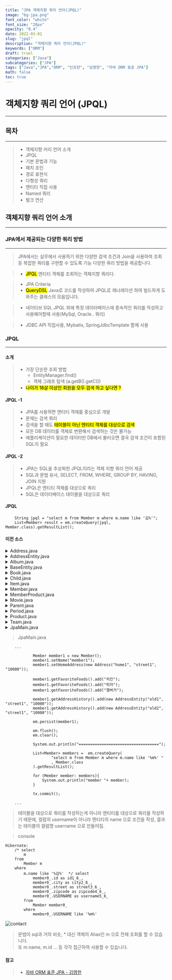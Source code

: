 ```yaml
---
title: "JPA 객체지향 쿼리 언어(JPQL)"
image: "bg-jpa.png"
font_color: "white"
font_size: "28px"
opacity: "0.4"
date: 2022-03-01
slug: "jpql"
description: "객체지향 쿼리 언어(JPQL)"	
keywords: ["ORM"]
draft: truel
categories: ["Java"]
subcategories: ["JPA"]
tags: ["Java","JPA","ORM", "인프런", "김영한", "자바 ORM 표준 JPA"]
math: false
toc: true
---
```


# 객체지향 쿼리 언어 (JPQL)
-------------------------------------

## 목차
-------------------------------------
> - 객체지향 커리 언어 소개
> - JPQL
> - 기본 문법과 기능
> - 패치 조인
> - 경로 표현식
> - 다형성 쿼리
> - 엔티티 직접 사용
> - Named 쿼리
> - 벌크 연산

## 객체지향 쿼리 언어 소개
-------------------------------------

### JPA에서 제공되는 다양한 쿼리 방법
--------------------------------------
> JPA에서는 실무에서 사용하기 위한 다양한 검색 조건과 Join을 사용하여 조회 등 복잡한 쿼리를 구현할 수 있도록 기능 다양한 쿼리 방법을 제공합니다.

> - <mark>JPQL</mark>
>	엔티티 객체를 조회하는 객체지향 쿼리다.

> - JPA Criteria 
> - <mark>QueryDSL</mark>
>	Java로 코드를 작성하여 JPQL로 제너레이션 하여 빌드하게 도와주는 클래스의 모음입니다.

> - 네이티브 SQL
> JPQL 외에 특정 데이터베이스에 종속적인 쿼리를 작성하고 사용해야할때 사용(MySql, Oracle.. 쿼리)

> - JDBC API 직접사용, Mybatis, SpringJdbcTemplate 함께 사용

### JPQL 
--------------------------------------

#### 소개

> - 가장 단순한 조회 방법
>	- EntityManager.find()
>	- 객체 그래프 탐색 (a.getB().getC())
> - <mark>나이가 18살 이상인 회원을 모두 검색 하고 싶다면 ?</mark>

#### JPQL -1

> - JPA를 사용하면 엔티티 객체를 중심으로 개발
> - 문제는 검색 쿼리
> - 검색을 할 때도 <mark>테이블이 아닌 엔티티 객체를 대상으로 검색</mark>
> - 모든 DB 데이터를 객체로 변환해서 검색하는 것은 불가능
> - 에플리케이션이 필요한 데이터만 DB에서 불러오면 결국 검색 조건이 포함된 SQL이 필요

#### JPQL -2

> - JPA는 SQL을 추상화한 JPQL이라는 객체 지향 쿼리 언어 제공
> - SQL과 문법 유사, SELECT, FROM, WHERE, GROUP BY, HAVING, JOIN 지원
> - JPQL은 엔티티 객체를 대상으로 쿼리
> - SQL은 데이터베이스 테이블을 대상으로 쿼리

#### JPQL 

```
	String jpql = "select m from Member m where m.name like '김%'";
	List<Member> result = em.createQuery(jpql, Member.class).getResultList();
```

#### 이전 소스

<details title="펼치기/숨기기">
 	<summary> Address.java </summary>
 	
 	
     package relativemapping;

    import javax.persistence.Embeddable;
    import java.util.Objects;

    @Embeddable
    public class Address {
        private String city;
        private String street;
        private String zipcode;

        public Address() {
        }

        public Address(String city, String street, String zipcode) {
            this.city = city;
            this.street = street;
            this.zipcode = zipcode;
        }

        public String getCity() {
            return city;
        }

        private void setCity(String city) {
            this.city = city;
        }

        public String getStreet() {
            return street;
        }

        private void setStreet(String street) {
            this.street = street;
        }

        public String getZipcode() {
            return zipcode;
        }

        private void setZipcode(String zipcode) {
            this.zipcode = zipcode;
        }

        @Override
        public boolean equals(Object o) {
            if (this == o) return true;
            if (o == null || getClass() != o.getClass()) return false;
            Address address = (Address) o;
            return Objects.equals(city, address.city) && Objects.equals(street, address.street) && Objects.equals(zipcode, address.zipcode);
        }

        @Override
        public int hashCode() {
            return Objects.hash(city, street, zipcode);
        }
    }
   	
</details>

<details title="펼치기/숨기기">
 	<summary> AddressEntity.java </summary>
 	
 	
    package relativemapping;

	import javax.persistence.Entity;
	import javax.persistence.GeneratedValue;
	import javax.persistence.Id;
	import javax.persistence.Table;
	import java.security.PrivateKey;

	@Entity
	@Table(name = "ADDRESS")
	public class AddressEntity {

	    public AddressEntity() {
	    }
	    public AddressEntity(String city, String street, String zipcode) {
	        this.address = new Address(city,street,zipcode);
	    }
	
	    @Id @GeneratedValue
	    private Long id;
	
	    private Address address;
	
	    public Long getId() {
	        return id;
	    }
	
	    public void setId(Long id) {
	        this.id = id;
	    }
	
	    public Address getAddress() {
	        return address;
	    }
	
	    public void setAddress(Address address) {
	        this.address = address;
	    }
    }
   
</details>

<details title="펼치기/숨기기">
 	<summary> Album.java </summary>
 	
	package relativemapping;
	
	import javax.persistence.DiscriminatorValue;
	import javax.persistence.Entity;
	import javax.persistence.GeneratedValue;
	import javax.persistence.Id;
	
	@Entity
	@DiscriminatorValue("A")
	public class Album extends Item{
	
	    private String artist;
	
	    public String getArtist() {
	        return artist;
	    }
	
	    public void setArtist(String artist) {
	        this.artist = artist;
	    }
	}
	
  
</details>

<details title="펼치기/숨기기">
 	<summary> BaseEntity.java </summary>
 	
	package relativemapping;
	
	import javax.persistence.Column;
	import javax.persistence.MappedSuperclass;
	import java.time.LocalDateTime;
	
	@MappedSuperclass
	public abstract class BaseEntity {
	    @Column(name = "REG_ID")
	    private String createBy;
	
	    @Column(name = "REG_DT")
	    private LocalDateTime createDate;
	
	    @Column(name = "MOD_ID")
	    private String LastModifiedBy;
	
	    @Column(name = "MOD_DT")
	    private LocalDateTime LastModifiedDate;
	
	    public String getCreateBy() {
	        return createBy;
	    }
	
	    public void setCreateBy(String createBy) {
	        this.createBy = createBy;
	    }
	
	    public LocalDateTime getCreateDate() {
	        return createDate;
	    }
	
	    public void setCreateDate(LocalDateTime createDate) {
	        this.createDate = createDate;
	    }
	
	    public String getLastModifiedBy() {
	        return LastModifiedBy;
	    }
	
	    public void setLastModifiedBy(String lastModifiedBy) {
	        LastModifiedBy = lastModifiedBy;
	    }
	
	    public LocalDateTime getLastModifiedDate() {
	        return LastModifiedDate;
	    }
	
	    public void setLastModifiedDate(LocalDateTime lastModifiedDate) {
	        LastModifiedDate = lastModifiedDate;
	    }
	}
	
  
</details>

<details title="펼치기/숨기기">
 	<summary> Book.java </summary>
 	
	package relativemapping;
	
	import javax.persistence.DiscriminatorValue;
	import javax.persistence.Entity;
	
	@Entity
	@DiscriminatorValue("B")
	public class Book extends Item{
	    private String author;
	    private String isbn;
	
	    public String getAuthor() {
	        return author;
	    }
	
	    public void setAuthor(String author) {
	        this.author = author;
	    }
	
	    public String getIsbn() {
	        return isbn;
	    }
	
	    public void setIsbn(String isbn) {
	        this.isbn = isbn;
	    }
	}

	
  
</details>

<details title="펼치기/숨기기">
 	<summary> Child.java </summary>
 	
	package relativemapping;
	
	import javax.persistence.*;
	
	@Entity
	public class Child {
	
	    public Child() {
	    }
	
	
	    @Id
	    @GeneratedValue
	    private Long id;
	
	    private String name;
	
	    @ManyToOne
	    @JoinColumn(name = "parent_id")
	    private Parent parent;
	
	    public Long getId() {
	        return id;
	    }
	
	    public void setId(Long id) {
	        this.id = id;
	    }
	
	    public String getName() {
	        return name;
	    }
	
	    public void setName(String name) {
	        this.name = name;
	    }
	
	    public Parent getParent() {
	        return parent;
	    }
	
	    public void setParent(Parent parent) {
	        this.parent = parent;
	    }
	}
  
</details>

<details title="펼치기/숨기기">
 	<summary> Item.java </summary>
 	
	package relativemapping;
	
	import javax.persistence.*;
	
	@Entity
	@Inheritance(strategy = InheritanceType.TABLE_PER_CLASS)
	public abstract class Item {
	
	    @Id @GeneratedValue
	    private Long id;
	
	    private String name;
	
	    private int price;
	
	    public Long getId() {
	        return id;
	    }
	
	    public void setId(Long id) {
	        this.id = id;
	    }
	
	    public String getName() {
	        return name;
	    }
	
	    public void setName(String name) {
	        this.name = name;
	    }
	
	    public int getPrice() {
	        return price;
	    }
	
	    public void setPrice(int price) {
	        this.price = price;
	    }
	}

  
</details>

<details title="펼치기/숨기기">
 	<summary> Member.java </summary>
 	
	package relativemapping;
	
	import javax.persistence.*;
	import java.time.LocalDateTime;
	import java.util.ArrayList;
	import java.util.HashSet;
	import java.util.List;
	import java.util.Set;
	
	
	@Entity
	public class Member {
	
	    public Member(){
	    }
	
	    @Id @GeneratedValue
	    private Long id;
	
	    @Column(name = "USERNAME")
	    private String name;
	
	    @Embedded
	    private Address homeAddress;
	
	    @ElementCollection
	    @CollectionTable(name = "FAVORITE_FOOD", joinColumns =
	            @JoinColumn(name = "MEMBER_ID") // JoinColumn을 세팅하면 해당 키를 외래키로 사용합니다.
	    )
	
	    @Column(name = "FOOD_NAME ")
	    private Set<String> favoriteFoods = new HashSet<>();
	
	    public Long getId() {
	        return id;
	    }
	
	    /*
	    @OrderColumn(name = "address_history_order")
	    @ElementCollection
	    @CollectionTable(name = "ADDRESS" , joinColumns =
	            @JoinColumn(name = "MEMBER_ID")
	    )
	    private List<Address> addressHistory = new ArrayList<>();
	    */
	
	    @OneToMany(cascade = CascadeType.ALL, orphanRemoval = true)
	    @JoinColumn(name = "MEMBER_ID")
	    private List<AddressEntity> addressHistory = new ArrayList<>();
	
	
	    public void setId(Long id) {
	        this.id = id;
	    }
	
	    public String getName() {
	        return name;
	    }
	
	    public void setName(String name) {
	        this.name = name;
	    }
	
	
	    public Address getHomeAddress() {
	        return homeAddress;
	    }
	
	    public void setHomeAddress(Address homeAddress) {
	        this.homeAddress = homeAddress;
	    }
	
	    public Set<String> getFavoriteFoods() {
	        return favoriteFoods;
	    }
	
	    public void setFavoriteFoods(Set<String> favoriteFoods) {
	        this.favoriteFoods = favoriteFoods;
	    }
	
	    public List<AddressEntity> getAddressHistory() {
	        return addressHistory;
	    }
	
	    public void setAddressHistory(List<AddressEntity> addressHistory) {
	        this.addressHistory = addressHistory;
	    }
	}


</details>

<details title="펼치기/숨기기">
 	<summary> MemberProduct.java </summary>
 	
	package relativemapping;
	
	import javax.persistence.*;
	import java.time.LocalDate;
	import java.time.LocalDateTime;
	
	@Entity
	@Table(name = "ORDERS")
	public class MemberProduct {
	    @Id @GeneratedValue
	    private Long id;
	
	    @ManyToOne
	    @JoinColumn(name = "MEMBER_ID")
	    private Member member;
	
	    @ManyToOne
	    @JoinColumn(name = "PRODUCT_ID")
	    private Product product;
	
	    @Column(name = "ORDERAMOUNT")
	    private int orderAmount;
	
	    @Column(name = "ORDERCOUNT")
	    private int orderCount;
	
	    public Member getMember() {
	        return member;
	    }
	
	    @Column(name = "ORDERDATE")
	    private LocalDate orderDate;
	
	    public void setMember(Member member) {
	        this.member = member;
	    }
	
	    public Product getProduct() {
	        return product;
	    }
	
	    public void setProduct(Product product) {
	        this.product = product;
	    }
	
	    public void setId(Long id) {
	        this.id = id;
	    }
	
	    public Long getId() {
	        return id;
	    }
	}

</details>

<details title="펼치기/숨기기">
 	<summary> Movie.java </summary>
	 	
	package relativemapping;
	
	import javax.persistence.DiscriminatorValue;
	import javax.persistence.Entity;
	
	@Entity
	@DiscriminatorValue("M")
	public class Movie extends Item{
	    private String director;
	    private String actor;
	
	    public String getDirector() {
	        return director;
	    }
	
	    public void setDirector(String director) {
	        this.director = director;
	    }
	
	    public String getActor() {
	        return actor;
	    }
	
	    public void setActor(String actor) {
	        this.actor = actor;
	    }
	}


</details>

<details title="펼치기/숨기기">
 	<summary> Parent.java </summary>
		 	
	package relativemapping;
	
	import javax.persistence.*;
	import java.util.ArrayList;
	import java.util.List;
	
	@Entity
	public class Parent {
	
	    public Parent() {
	    }
	
	
	    @Id
	    @GeneratedValue
	    @Column(name = "parent_id")
	    private Long id;
	
	    private String name;
	
	    @OneToMany(mappedBy = "parent",  orphanRemoval = true)
	    private List<Child> childList = new ArrayList<>();
	
	    public void addChild(Child child){
	        childList.add(child);
	        child.setParent(this);
	    }
	
	    public Long getId() {
	        return id;
	    }
	
	    public void setId(Long id) {
	        this.id = id;
	    }
	
	    public String getName() {
	        return name;
	    }
	
	    public void setName(String name) {
	        this.name = name;
	    }
	
	    public List<Child> getChildList() {
	        return childList;
	    }
	
	    public void setChildList(List<Child> childList) {
	        this.childList = childList;
	    }
	}

</details>

<details title="펼치기/숨기기">
 	<summary> Period.java </summary>
		 	
	package relativemapping;
	
	import javax.persistence.Embeddable;
	import java.time.LocalDateTime;
	
	@Embeddable
	public class Period {
	    private LocalDateTime startDate;
	    private LocalDateTime endDate;
	
	    public Period() {
	    }
	
	    public Period(LocalDateTime startDate, LocalDateTime endDate) {
	        this.startDate = startDate;
	        this.endDate = endDate;
	    }
	
	    public Boolean isIncumbent(){
	
	        LocalDateTime today = LocalDateTime.now();
	        /*
	            System.out.println(this.startDate);
	            System.out.println(today);
	            System.out.println(this.startDate.isEqual(today)); // 주어진 시간과 같은지
	            System.out.println(this.startDate.isBefore(today)); // 주어진 시간보다 이전인지
	            System.out.println(this.startDate.isAfter(today)); // 주어진 시간보다 이후인지
	
	            System.out.println(this.endDate);
	            System.out.println(today);
	            System.out.println(this.endDate.isEqual(today)); // 주어진 시간과 같은지
	            System.out.println(this.endDate.isBefore(today)); // 주어진 시간보다 이전인지
	            System.out.println(this.endDate.isAfter(today)); // 주어진 시간보다 이후인지
	        */
	
	        if( ! this.startDate.isAfter(today) && this.endDate.isAfter(today)){
	            return true;
	        }else{
	            return false;
	        }
	    }
	
	
	    public LocalDateTime getStartDate() {
	        return startDate;
	    }
	
	    private void setStartDate(LocalDateTime startDate) {
	        this.startDate = startDate;
	    }
	
	    public LocalDateTime getEndDate() {
	        return endDate;
	    }
	
	    private void setEndDate(LocalDateTime endDate) {
	        this.endDate = endDate;
	    }
	}


</details>

<details title="펼치기/숨기기">
 	<summary> Product.java </summary>
			 	
	package relativemapping;
	
	import javax.persistence.*;
	import java.util.List;
	
	@Entity
	public class Product {
	    @Id @GeneratedValue
	    private Long id;
	
	    @OneToMany(mappedBy = "product")
	    private List<MemberProduct> memberProducts;
	
	
	    private  String name;
	
	    public Long getId() {
	        return id;
	    }
	
	    public void setId(Long id) {
	        this.id = id;
	    }
	
	    public String getName() {
	        return name;
	    }
	
	    public void setName(String name) {
	        this.name = name;
	    }
	}

</details>

<details title="펼치기/숨기기">
 	<summary> Team.java </summary>
			 	
	package relativemapping;
	
	import javax.persistence.*;
	import java.util.ArrayList;
	import java.util.List;
	
	
	@Entity
	public class Team extends BaseEntity{
	
	    public Team(){
	    }
	
	    public Team(Long id, String username){
	        this.id = id;
	        this.name = name;
	    }
	
	    @Id @GeneratedValue
	    @Column(name = "TEAM_ID")
	    private Long id;
	    @Column(name = "NAME")
	    private String name;
	
	    @OneToMany
	    @JoinColumn(name = "TEAM_ID")
	    private List<Member> members = new ArrayList<>();
	
	    public List<Member> getMembers() {
	        return members;
	    }
	
	    public void setMembers(List<Member> members) {
	        this.members = members;
	    }
	
	    public Long getId() {
	        return id;
	    }
	
	    public void setId(Long id) {
	        this.id = id;
	    }
	
	    public String getName() {
	        return name;
	    }
	
	    public void setName(String name) {
	        this.name = name;
	    }
	}


</details>

<details title="펼치기/숨기기">
 	<summary> JpaMain.java </summary>
			 	
	package relativemapping;
	
	import org.hibernate.Hibernate;
	
	import javax.persistence.*;
	import java.time.LocalDateTime;
	import java.util.List;
	import java.util.Set;
	
	public class JpaMain {
	    //psvm 단축키로 생성 가능
	    public static void main(String[] args) {
	        EntityManagerFactory emf = Persistence.createEntityManagerFactory("relativemapping");
	        EntityManager em = emf.createEntityManager();
	        EntityTransaction tx = em.getTransaction();
	
	        tx.begin(); // [트랜잭션] 시작
	
	        try{
	
	
	            Member member = new Member();
	            member.setName("member1");
	            member.setHomeAddress(new Address("home1", "street1", "10000"));
	
	            member.getFavoriteFoods().add("치킨");
	            member.getFavoriteFoods().add("피자");
	            member.getFavoriteFoods().add("햄버거");
	
	           /* member.getAddressHistory().add(new Address("old1", "street1", "10000"));
	            member.getAddressHistory().add(new Address("old2", "street1", "10000"));*/
	
	            member.getAddressHistory().add(new AddressEntity("old1", "street1", "10000"));
	            member.getAddressHistory().add(new AddressEntity("old2", "street1", "10000"));
	
	            em.persist(member);
	
	            em.flush();
	            em.clear();
	
	            System.out.println("===================================");
	
	            Member findMember = em.find(Member.class, member.getId());
	
	            // home1 -> new1
	            //findMember.getHomeAddress().setCity("new1"); // 값 타입의 set은 사이드이펙트가 발생할 문제가 있어 set X
	            /*Address oldAddress = findMember.getHomeAddress();
	            findMember.setHomeAddress(new Address("new1", oldAddress.getStreet(), oldAddress.getZipcode()));*/
	            
	            
	            // 치킨 -> 한식
	            /*findMember.getFavoriteFoods().remove("치킨");
	            findMember.getFavoriteFoods().add("한식");*/
	
	
	            /*findMember.getAddressHistory().remove(new Address("old1", "street1", "10000"));
	            findMember.getAddressHistory().add(new Address("new2", "street1", "10000"));*/
	
	
	
	            /*
	                remove 내부에서 equals()를 통하여 값이 완전 똑같은 객체를 지우게 되는데, equals와 hashcode를
	                == 비교에서, 값 전체를 비교해 같은 값을 가지는 지로 변경하지 않으면 값이 삭제 되지 않고
	                계속 추가가 되는 버그를 발생시킬 수 있습니다.
	            */
	
	            tx.commit();
	
	        }catch (Exception e){
	            e.printStackTrace();
	            tx.rollback();
	        }finally {
	            em.close();
	        }
	        emf.close();
	    }
	
	}


</details>

> JpaMain.java

```
	...

            Member member1 = new Member();
            member1.setName("member1");
            member1.setHomeAddress(new Address("home1", "street1", "10000"));

            member1.getFavoriteFoods().add("치킨");
            member1.getFavoriteFoods().add("피자");
            member1.getFavoriteFoods().add("햄버거");

            member1.getAddressHistory().add(new AddressEntity("old1", "street1", "10000"));
            member1.getAddressHistory().add(new AddressEntity("old2", "street1", "10000"));

            em.persist(member1);

            em.flush();
            em.clear();

            System.out.println("===================================");

            List<Member> members =  em.createQuery(
                    "select m from Member m where m.name like '%m%' "
                    , Member.class
            ).getResultList();

            for (Member member: members){
                System.out.println("member "+ member);
            }

            tx.commit();

	...
```

> 테이블을 대상으로 쿼리를 작성하는게 아니라 엔티티를 대상으로 쿼리를 작성하기 때문에, 컬럼의 username이 아니라 엔티티의 name 으로 조건을 작성, 결과는 테이블의 컬럼명 username 으로 만들어짐.

> console

```
Hibernate: 
    /* select
        m 
    from
        Member m 
    where
        m.name like '%김%'  */ select
            member0_.id as id1_6_,
            member0_.city as city2_6_,
            member0_.street as street3_6_,
            member0_.zipcode as zipcode4_6_,
            member0_.USERNAME as username5_6_ 
        from
            Member member0_ 
        where
            member0_.USERNAME like '%m%'
```

![contact](/images/develop/backend/orm-jpa-basic/jpql/img-001.png)

> 문법이 sql과 거의 비슷, * 대신 객체의 Alias인 m 으로 전체 조회를 할 수 있습니다. <br>
> 또 m.name, m.id ... 등 각각 접근하여 사용할 수 있습니다.


#### 참고
> - <a href="https://www.inflearn.com/course/ORM-JPA-Basic">자바 ORM 표준 JPA - 김영한</a>